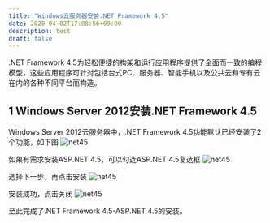 ```yaml
---
title: "Windows云服务器安装.NET Framework 4.5"
date: 2020-04-02T17:08:56+09:00
description: test
draft: false
---
```


.NET Framework 4.5为轻松便捷的构架和运行应用程序提供了全面而一致的编程模型，这些应用程序可针对包括台式PC、服务器、智能手机以及公共云和专有云在内的各种不同平台而构造。

## 1 Windows  Server 2012安装.NET Framework 4.5

Windows Server 2012云服务器中，.NET Framework 4.5功能默认已经安装了2个功能，如下图
![net45](../../_images/win_net45_1.png)

如果有需求安装ASP.NET 4.5，可以勾选ASP.NET 4.5复选框
![net45](../../_images/win_net45_2.png)

选择下一步，再点击安装
![net45](../../_images/win_net45_3.png)

安装成功，点击关闭
![net45](../../_images/win_net45_4.png)

至此完成了.NET Framework 4.5-ASP.NET 4.5的安装。